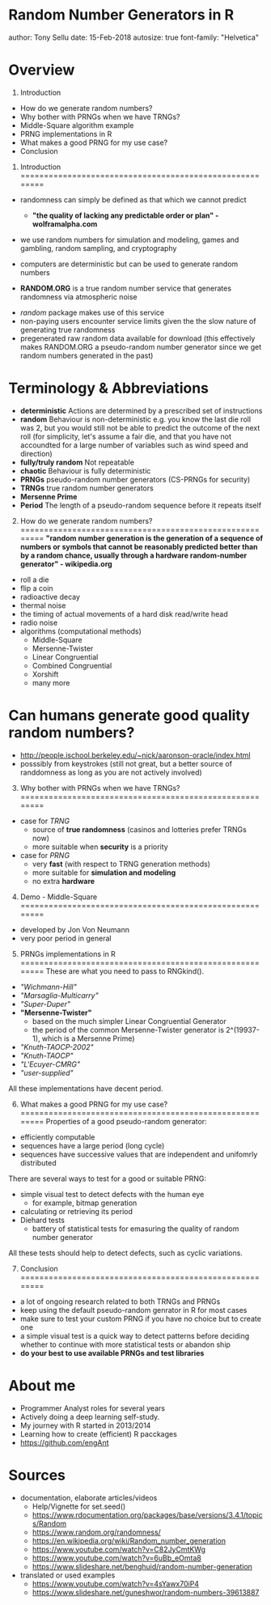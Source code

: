 Random Number Generators in R
========================================================
author: Tony Sellu
date: 15-Feb-2018
autosize: true
font-family: "Helvetica"

Overview
========================================================
1. Introduction
- How do we generate random numbers?
- Why bother with PRNGs when we have TRNGs?
- Middle-Square algorithm example
- PRNG implementations in R
-  What makes a good PRNG for my use case?
- Conclusion


1. Introduction
========================================================
* randomness can simply be defined as that which we cannot predict 
  - __"the quality of lacking any predictable order or plan" - wolframalpha.com__
  
* we use random numbers for simulation and modeling, games and gambling, 
random sampling, and cryptography

* computers are deterministic but can be used to generate random numbers

* __RANDOM.ORG__ is a true random number service that generates randomness 
via atmospheric noise
 - _random_ package makes use of this service
 - non-paying users encounter service limits given the the slow
 nature of generating true randomness
 - pregenerated raw random data available for download (this effectively makes 
 RANDOM.ORG a pseudo-random number generator since we get random numbers 
 generated in the past)

Terminology & Abbreviations
========================================================
+ __deterministic__ Actions are determined by a prescribed set of instructions
+ __random__ Behaviour is non-deterministic e.g. you know the last die roll was 2, but you would 
still not be able to predict the outcome of the next roll (for simplicity, let's assume a fair die, and that you have not accoundted for a large number of variables such as wind speed and direction)
+ __fully/truly random__ Not repeatable
+ __chaotic__ Behaviour is fully deterministic
+ __PRNGs__ pseudo-random number generators (CS-PRNGs for security)
+ __TRNGs__ true random number generators
+ __Mersenne Prime__
+ __Period__ The length of a pseudo-random sequence before it repeats itself


2. How do we generate random numbers?
========================================================
__"random number generation is the generation of a sequence of numbers or 
symbols that cannot be reasonably predicted better than by a random chance, 
usually through a hardware random-number generator" - wikipedia.org__
- roll a die
- flip a coin
- radioactive decay
- thermal noise
- the timing of actual movements of a hard disk read/write head
- radio noise
- algorithms (computational methods)
  - Middle-Square
  - Mersenne-Twister
  - Linear Congruential
  - Combined Congruential
  - Xorshift
  - many more

Can humans generate good quality random numbers?
========================================================
- http://people.ischool.berkeley.edu/~nick/aaronson-oracle/index.html
- posssibly from keystrokes (still not great, but a better source of randdomness 
as long as you are not actively involved)


3. Why bother with PRNGs when we have TRNGs?
========================================================
- case for _TRNG_
  - source of __true randomness__ (casinos and lotteries prefer TRNGs now)
  - more suitable when __security__ is a priority
- case for _PRNG_
  - very __fast__ (with respect to TRNG generation methods)
  - more suitable for __simulation and modeling__
  - no extra __hardware__


4. Demo - Middle-Square
========================================================
- developed by Jon Von Neumann
- very poor period in general


5. PRNGs implementations in R
========================================================
These are what you need to pass to RNGkind().
- _"Wichmann-Hill"_
- _"Marsaglia-Multicarry"_
- _"Super-Duper"_
- __"Mersenne-Twister"__
  - based on the much simpler Linear Congruential Generator
  - the period of the common Mersenne-Twister generator is 2^(19937-1), 
  which is a Mersenne Prime)
- _"Knuth-TAOCP-2002"_
- _"Knuth-TAOCP"_
- _"L'Ecuyer-CMRG"_
- _"user-supplied"_

All these implementations have decent period.


6. What makes a good PRNG for my use case?
========================================================
Properties of a good pseudo-random generator:
- efficiently computable
- sequences have a large period (long cycle)
- sequences have successive values that are independent and unifomrly distributed

There are several ways to test for a good or suitable PRNG:
- simple visual test to detect defects with the human eye
  - for example, bitmap generation
- calculating or retrieving its period
- Diehard tests
  - battery of statistical tests for emasuring the quality of random number generator

All these tests should help to detect defects, such as cyclic variations.


7. Conclusion
========================================================
- a lot of ongoing research related to both TRNGs and PRNGs
- keep using the default pseudo-random genrator in R for most cases
- make sure to test your custom PRNG if you have no choice but to create one
- a simple visual test is a quick way to detect patterns before deciding 
whether to continue with more statistical tests or abandon ship
- __do your best to use available PRNGs and test libraries__


About me
========================================================

* Programmer Analyst roles for several years
* Actively doing a deep learning self-study.
* My journey with R started in 2013/2014
* Learning how to create (efficient) R pacckages
* https://github.com/engAnt


Sources
========================================================
- documentation, elaborate articles/videos
  - Help/Vignette for set.seed()
  - https://www.rdocumentation.org/packages/base/versions/3.4.1/topics/Random
  - https://www.random.org/randomness/
  - https://en.wikipedia.org/wiki/Random_number_generation
  - https://www.youtube.com/watch?v=C82JyCmtKWg
  - https://www.youtube.com/watch?v=6uBb_eOmta8
  - https://www.slideshare.net/benghuid/random-number-generation
- translated or used examples
  - https://www.youtube.com/watch?v=4sYawx70iP4
  - https://www.slideshare.net/guneshwor/random-numbers-39613887
  
